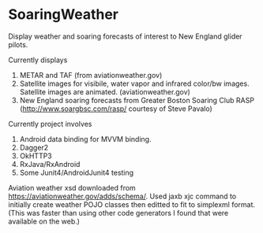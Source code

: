 # SoaringWeather
Display weather and soaring forecasts of interest to New England glider pilots.

Currently displays
1. METAR and TAF (from aviationweather.gov)
2. Satellite images for visibile, water vapor and infrared color/bw images. Satellite images are animated. (aviationweather.gov)
3. New England soaring forecasts from Greater Boston Soaring Club RASP (http://www.soargbsc.com/rasp/  courtesy of Steve Pavalo)

Currently project involves
1. Android data binding for MVVM binding.
2. Dagger2 
3. OkHTTP3
4. RxJava/RxAndroid
5. Some Junit4/AndroidJunit4 testing


Aviation weather xsd downloaded from https://aviationweather.gov/adds/schema/.
Used jaxb xjc command to initially create weather POJO classes then editted to fit to simplexml format. (This was faster than using other code generators I found that were available on the web.)

